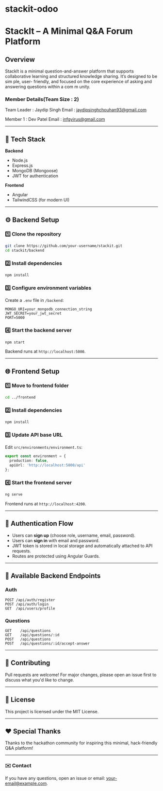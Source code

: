 # stackit-odoo

# StackIt – A Minimal Q&A Forum Platform
## Overview
StackIt is a minimal question-and-answer platform that supports collaborative
learning and structured knowledge sharing. It’s designed to be sim ple, user- friendly,
and focused on the core experience of asking and answering questions within a
com m unity.

### Member Details(Team Size : 2)
Team Leader : Jaydip Singh
Email : jaydipsinghchouhan93@gmail.com

Member 1 : Dev Patel
Email : infgvirus@gmail.com

---

## 🚀 Tech Stack

**Backend**

* Node.js
* Express.js
* MongoDB (Mongoose)
* JWT for authentication

**Frontend**

* Angular
* TailwindCSS (for modern UI)

---

## ⚙️ Backend Setup

### 1️⃣ Clone the repository

```bash
git clone https://github.com/your-username/stackit.git
cd stackit/backend
```

### 2️⃣ Install dependencies

```bash
npm install
```

### 3️⃣ Configure environment variables

Create a `.env` file in `/backend`:

```
MONGO_URI=your_mongodb_connection_string
JWT_SECRET=your_jwt_secret
PORT=5000
```

### 4️⃣ Start the backend server

```bash
npm start
```

Backend runs at `http://localhost:5000`.

---

## 🌐 Frontend Setup

### 1️⃣ Move to frontend folder

```bash
cd ../frontend
```

### 2️⃣ Install dependencies

```bash
npm install
```

### 3️⃣ Update API base URL

Edit `src/environments/environment.ts`:

```ts
export const environment = {
  production: false,
  apiUrl: 'http://localhost:5000/api'
};
```

### 4️⃣ Start the frontend server

```bash
ng serve
```

Frontend runs at `http://localhost:4200`.

---

## 🔐 Authentication Flow

* Users can **sign up** (choose role, username, email, password).
* Users can **sign in** with email and password.
* JWT token is stored in local storage and automatically attached to API requests.
* Routes are protected using Angular Guards.

---

## 🧩 Available Backend Endpoints

### Auth

```
POST /api/auth/register
POST /api/auth/login
GET  /api/users/profile
```

### Questions

```
GET    /api/questions
GET    /api/questions/:id
POST   /api/questions
POST   /api/questions/:id/accept-answer
```

---

## 💬 Contributing

Pull requests are welcome! For major changes, please open an issue first to discuss what you'd like to change.

---

## 📄 License

This project is licensed under the MIT License.

---

## ❤️ Special Thanks

Thanks to the hackathon community for inspiring this minimal, hack-friendly Q\&A platform!

---

### ✉️ Contact

If you have any questions, open an issue or email: [your-email@example.com](mailto:your-email@example.com).
